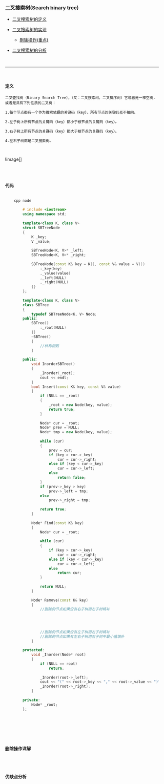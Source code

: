 ### 二叉搜索树(Search binary tree)

* [二叉搜索树的定义](#定义)

* [二叉搜索树的实现](#代码)
	* [删除操作(重点)](#删除操作详解)
	
* [二叉搜索树的分析](#优缺点分析)

<br>

-----------------------------------------------------


<br>

#### 定义

	二叉查找树（Binary Search Tree），（又：二叉搜索树，二叉排序树）它或者是一棵空树，或者是具有下列性质的二叉树：
	
	1.每个节点都有一个作为搜索依据的关键码（key），所有节点的关键码互不相同。
	
	2.左子树上所有节点的关键码（key）都小于根节点的关键码（key）。
	
	3.右子树上所有节点的关键码（key）都大于根节点的关键码（key）。
	
	4.左右子树都是二叉搜索树。
	
	
<br>

!image[]


<br>
<br>

#### 代码

```cpp

	cpp node
	
		# include <iostream>
		using namespace std;
		
		template<class K, class V>
		struct SBTreeNode
		{
			K _key;
			V _value;
		
			SBTreeNode<K, V>* _left;
			SBTreeNode<K, V>* _right;
		
			SBTreeNode(const K& key = K(), const V& value = V())
				:_key(key)
				,_value(value)
				,_left(NULL)
				,_right(NULL)
			{}
		};
		
		template<class K, class V>
		class SBTree
		{
			typedef SBTreeNode<K, V> Node;
		public:
			SBTree()
				:_root(NULL)
			{}
			~SBTree()
			{
				//析构函数
			}
		
		public:
			void InorderSBTree()
			{
				_Inorder(_root);
				cout << endl;
			}
			bool Insert(const K& key, const V& value)
			{
				if (NULL == _root)
				{
					_root = new Node(key, value);
					return true;
				}
		
				Node* cur = _root;
				Node* prev = NULL;
				Node* tmp = new Node(key, value);
		
				while (cur)
				{	
					prev = cur;
					if (key > cur->_key)
						cur = cur->_right;
					else if (key < cur->_key)
						cur = cur->_left;
					else
						return false;
				}
				if (prev->_key > key)
					prev->_left = tmp;
				else
					prev->_right = tmp;
		
				return true;
			}
		
			Node* Find(const K& key)
			{
				Node* cur = _root;
		
				while (cur)
				{
					if (key > cur->_key)
						cur = cur->_right;
					else if (key < cur->_key)
						cur = cur->_left;
					else
						return cur;
				}
		
				return NULL;
			}
		
			Node* Remove(const K& key)
			{
				//删除的节点如果没有右子树用左子树填补
		
		
		
		
				//删除的节点如果没有左子树用右子树填补
				//删除的节点如果有左右子树用右子树中最小值填补
			}
		
		protected:
			void _Inorder(Node* root)
			{
				if (NULL == root)
					return;
		
				_Inorder(root->_left);
				cout << "(" << root->_key << "," << root->_value << ")" << " ";
				_Inorder(root->_right);
			}
		
		private:
			Node* _root;
		};
	
	
	
	
```

<br>

#### 删除操作详解







<br>
<br>

#### 优缺点分析













